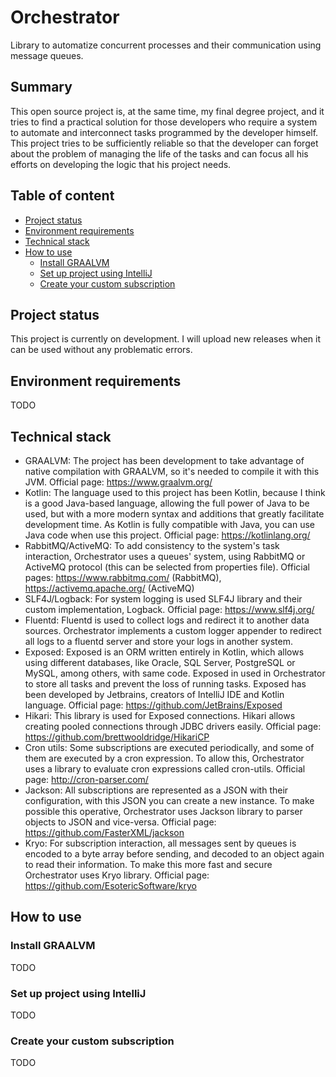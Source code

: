 # Orchestrator
Library to automatize concurrent processes and their communication using message queues.

## Summary
This open source project is, at the same time, my final degree project, and it tries to find a 
practical solution for those developers who require a system to automate and interconnect tasks 
programmed by the developer himself. This project tries to be sufficiently reliable so that the 
developer can forget about the problem of managing the life of the tasks and can focus all his 
efforts on developing the logic that his project needs.

## Table of content
* [Project status](#project-status)
* [Environment requirements](#environment-requirements)
* [Technical stack](#technical-stack)
* [How to use](#how-to-use)
  * [Install GRAALVM](#install-graalvm)
  * [Set up project using IntelliJ](#set-up-project-using-intellij)
  * [Create your custom subscription](#create-your-custom-subscription)

## Project status
This project is currently on development. I will upload new releases when it can be used without any problematic errors.

## Environment requirements
TODO

## Technical stack

* GRAALVM: The project has been development to take advantage of native compilation with GRAALVM, so it's needed to compile it with this JVM. Official page: https://www.graalvm.org/
* Kotlin: The language used to this project has been Kotlin, because I think is a good Java-based language, allowing the full power of Java to be used, but with a more modern syntax and additions that greatly facilitate development time. As Kotlin is fully compatible with Java, you can use Java code when use this project. Official page: https://kotlinlang.org/
* RabbitMQ/ActiveMQ: To add consistency to the system's task interaction, Orchestrator uses a queues' system, using RabbitMQ or ActiveMQ protocol (this can be selected from properties file). Official pages: https://www.rabbitmq.com/ (RabbitMQ), https://activemq.apache.org/ (ActiveMQ)
* SLF4J/Logback: For system logging is used SLF4J library and their custom implementation, Logback. Official page: https://www.slf4j.org/
* Fluentd: Fluentd is used to collect logs and redirect it to another data sources. Orchestrator implements a custom logger appender to redirect all logs to a fluentd server and store your logs in another system. 
* Exposed: Exposed is an ORM written entirely in Kotlin, which allows using different databases, like Oracle, SQL Server, PostgreSQL or MySQL, among others, with same code. Exposed in used in Orchestrator to store all tasks and prevent the loss of running tasks. Exposed has been developed by Jetbrains, creators of IntelliJ IDE and Kotlin language. Official page: https://github.com/JetBrains/Exposed
* Hikari: This library is used for Exposed connections. Hikari allows creating pooled connections through JDBC drivers easily. Official page: https://github.com/brettwooldridge/HikariCP
* Cron utils: Some subscriptions are executed periodically, and some of them are executed by a cron expression. To allow this, Orchestrator uses a library to evaluate cron expressions called cron-utils. Official page: http://cron-parser.com/
* Jackson: All subscriptions are represented as a JSON with their configuration, with this JSON you can create a new instance. To make possible this operative, Orchestrator uses Jackson library to parser objects to JSON and vice-versa. Official page: https://github.com/FasterXML/jackson
* Kryo: For subscription interaction, all messages sent by queues is encoded to a byte array before sending, and decoded to an object again to read their information. To make this more fast and secure Orchestrator uses Kryo library. Official page: https://github.com/EsotericSoftware/kryo

## How to use

### Install GRAALVM
TODO

### Set up project using IntelliJ
TODO

### Create your custom subscription
TODO
